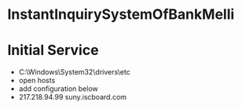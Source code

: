 # InstantInquirySystemOfBankMelli

# Initial Service

- C:\Windows\System32\drivers\etc
- open hosts
- add configuration below
- 217.218.94.99 suny.iscboard.com
